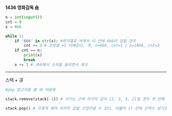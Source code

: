 __1436 영화감독 숌__

```python
n = int(input())
cnt = 0
x = 666

while 1:
    if '666' in str(x): #문자열로 바꿔서 이 안에 666이 있을 경우
        cnt += 1 # 순번을 +1 더해준다. 즉, n=666, cnt=1 / n=1666, cnt=2
    if cnt == n:
        print(x)
        break
    x += 1 # 계속해서 숫자를 올리면서 체크
```

------------------

스택 + 큐

```python
#pop 알고리즘 짤 때 처음에

stack.remove(stack[-1]) # 이거는 근데 마지막 값이 [2, 3, 3, 2]일 경우 첫 번째 값이 삭제돼서 [3, 3, 2]가 돼버린다.

stack.pop() # 이렇게 해야 마지막 값을 끄집어낼 수 있다. 더불어 () 안에 인덱스 넣기도 가능.
```

